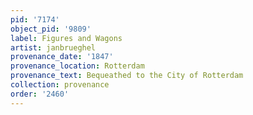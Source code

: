 ```yaml
---
pid: '7174'
object_pid: '9809'
label: Figures and Wagons
artist: janbrueghel
provenance_date: '1847'
provenance_location: Rotterdam
provenance_text: Bequeathed to the City of Rotterdam
collection: provenance
order: '2460'
---
```

